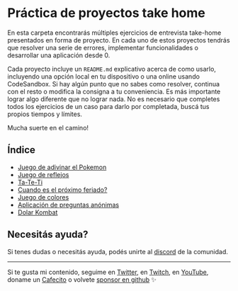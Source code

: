 # Práctica de proyectos take home
En esta carpeta encontrarás múltiples ejercicios de entrevista take-home presentados en forma de proyecto. En cada uno de estos proyectos tendrás que resolver una serie de errores, implementar funcionalidades o desarrollar una aplicación desde 0.

Cada proyecto incluye un `README.md` explicativo acerca de como usarlo, incluyendo una opción local en tu dispositivo o una online usando CodeSandbox. Si hay algún punto que no sabes como resolver, continua con el resto o modifica la consigna a tu conveniencia. Es más importante lograr algo diferente que no lograr nada. No es necesario que completes todos los ejercicios de un caso para darlo por completada, buscá tus propios tiempos y límites.

Mucha suerte en el camino!

## Índice
* [Juego de adivinar el Pokemon](./adivinar-pokemon)
* [Juego de reflejos](./juego-de-reflejos)
* [Ta-Te-Ti](./ta-te-ti)
* [Cuando es el próximo feriado?](./proximo-feriado)
* [Juego de colores](./juego-de-colores)
* [Aplicación de preguntas anónimas](./preguntas-anonimas)
* [Dolar Kombat](./dolar-kombat)

## Necesitás ayuda?
Si tenes dudas o necesitás ayuda, podés unirte al [discord](https://discord.goncy.dev) de la comunidad.

---
Si te gusta mi contenido, seguime en [Twitter](https://twitter.gonzalopozzo.com), en [Twitch](https://twitch.gonzalopozzo.com), en [YouTube](https://youtube.gonzalopozzo.com), doname un [Cafecito](https://cafecito.gonzalopozzo.com) o volvete [sponsor en github](https://github.com/sponsors/goncy) ✨
